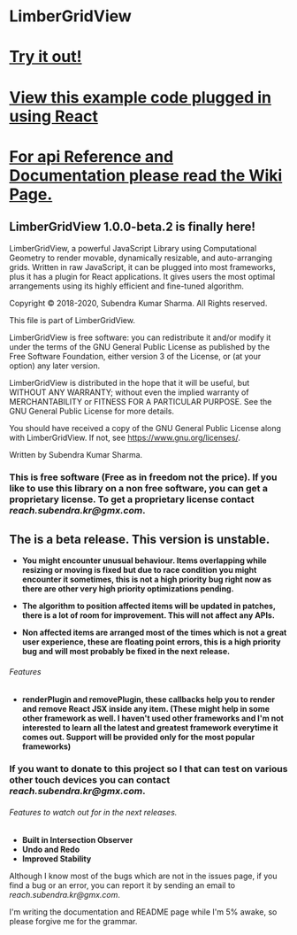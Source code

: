 # LimberGridView

# [Try it out!](https://sharma-subendra-kr.github.io/LimberGridView/)
# [View this example code plugged in using React](https://github.com/sharma-subendra-kr/limber-grid-view-github-page)
# [For api Reference and Documentation please read the Wiki Page.](https://github.com/sharma-subendra-kr/LimberGridView/wiki)

## LimberGridView 1.0.0-beta.2 is finally here!

LimberGridView, a powerful JavaScript Library using Computational Geometry to render movable, dynamically resizable, and auto-arranging grids. Written in raw JavaScript, it can be plugged into most frameworks, plus it has a plugin for React applications. It gives users the most optimal arrangements using its highly efficient and fine-tuned algorithm.

Copyright © 2018-2020, Subendra Kumar Sharma. All Rights reserved.

This file is part of LimberGridView.

LimberGridView is free software: you can redistribute it and/or modify
it under the terms of the GNU General Public License as published by
the Free Software Foundation, either version 3 of the License, or
(at your option) any later version.

LimberGridView is distributed in the hope that it will be useful,
but WITHOUT ANY WARRANTY; without even the implied warranty of
MERCHANTABILITY or FITNESS FOR A PARTICULAR PURPOSE.  See the
GNU General Public License for more details.

You should have received a copy of the GNU General Public License
along with LimberGridView.  If not, see <https://www.gnu.org/licenses/>.

Written by Subendra Kumar Sharma.

### This is free software (Free as in freedom not the price). If you like to use this library on a non free software, you can get a proprietary license. To get a proprietary license contact _reach.subendra.kr@gmx.com_.

## The is a beta release. This version is unstable.
* **You might encounter unusual behaviour. Items overlapping while resizing or moving is fixed but due to race condition you might encounter it sometimes, this is not a high priority bug right now as there are other very high priority optimizations pending.**

* **The algorithm to position affected items will be updated in patches, there is a lot of room for improvement. This will not affect any APIs.**

* **Non affected items are arranged most of the times which is not a great user experience, these are floating point errors, this is a high priority bug and will most probably be fixed in the next release.**

###### Features ######
* **renderPlugin and removePlugin, these callbacks help you to render and remove React JSX inside any item. (These might help in some other framework as well. I haven't used other frameworks and I'm not interested to learn all the latest and greatest framework everytime it comes out. Support will be provided only for the most popular frameworks)**

### If you want to donate to this project so I that can test on various other touch devices you can contact _reach.subendra.kr@gmx.com_.

###### Features to watch out for in the next releases. ######
* **Built in Intersection Observer**
* **Undo and Redo**
* **Improved Stability**

Although I know most of the bugs which are not in the issues page, if you find a bug or an error, you can report it by sending an email to _reach.subendra.kr@gmx.com_.

I'm writing the documentation and README page while I'm 5% awake, so please forgive me for the grammar.
